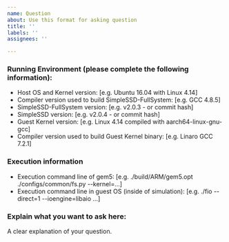 ```yaml
---
name: Question
about: Use this format for asking question
title: ''
labels: ''
assignees: ''

---
```


### Running Environment (please complete the following information):
 - Host OS and Kernel version: [e.g. Ubuntu 16.04 with Linux 4.14]
 - Compiler version used to build SimpleSSD-FullSystem: [e.g. GCC 4.8.5]
 - SimpleSSD-FullSystem version: [e.g. v2.0.3 - or commit hash]
 - SimpleSSD version: [e.g. v2.0.4 - or commit hash]
 - Guest Kernel version: [e.g. Linux 4.14 compiled with aarch64-linux-gnu-gcc]
 - Compiler version used to build Guest Kernel binary: [e.g. Linaro GCC 7.2.1]

### Execution information
- Execution command line of gem5:
[e.g. ./build/ARM/gem5.opt ./configs/common/fs.py --kernel=...]
- Execution command line in guest OS (inside of simulation):
[e.g. ./fio --direct=1 --ioengine=libaio ...]

### Explain what you want to ask here:
A clear explanation of your question.
